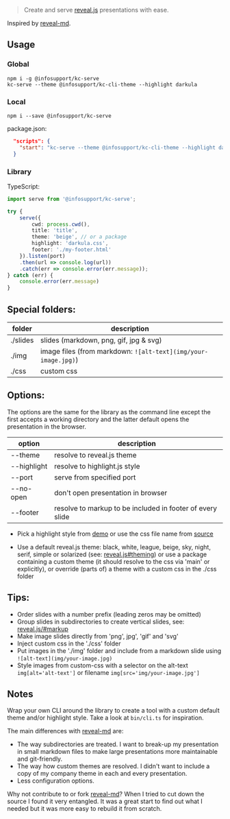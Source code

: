 > Create and serve [reveal.js](https://github.com/hakimel/reveal.js/) presentations with ease.

Inspired by [reveal-md](https://github.com/webpro/reveal-md).

## Usage

### Global
```cli
npm i -g @infosupport/kc-serve
kc-serve --theme @infosupport/kc-cli-theme --highlight darkula
```

### Local
```cli
npm i --save @infosupport/kc-serve
```

package.json:
```json
  "scripts": {
    "start": "kc-serve --theme @infosupport/kc-cli-theme --highlight darkula"
  }
```

### Library
TypeScript:
```typescript
import serve from '@infosupport/kc-serve';

try {
    serve({
        cwd: process.cwd(), 
        title: 'title',
        theme: 'beige', // or a package
        highlight: 'darkula.css',
        footer: './my-footer.html'
    }).listen(port)
    .then(url => console.log(url))
    .catch(err => console.error(err.message));
} catch (err) {
    console.error(err.message)
}
```

## Special folders:
folder          | description
----------------|--------------
  ./slides      | slides (markdown, png, gif, jpg & svg)
  ./img         | image files (from markdown: `![alt-text](img/your-image.jpg)`)
  ./css         | custom css

## Options:
The options are the same for the library as the command line except the first accepts a working directory and the latter default opens the presentation in the browser.

option          | description
----------------|--------------
  --theme       | resolve to reveal.js theme
  --highlight   | resolve to highlight.js style
  --port        | serve from specified port
  --no-open     | don't open presentation in browser
  --footer      | resolve to markup to be included in footer of every slide

  * Pick a highlight style from [demo](https://highlightjs.org/static/demo/)
    or use the css file name from [source](https://github.com/isagalaev/highlight.js/tree/master/src/styles)

  * Use a default reveal.js theme: black, white, league, beige, sky, night, serif, simple or solarized (see: [reveal.js#theming](https://github.com/hakimel/reveal.js#theming))
    or use a package containing a custom theme (it should resolve to the css via 'main' or explicitly),
    or override (parts of) a theme with a custom css in the ./css folder

## Tips:
  * Order slides with a number prefix (leading zeros may be omitted)
  * Group slides in subdirectories to create vertical slides, see: [reveal.js/#markup](https://github.com/hakimel/reveal.js/#markup)
  * Make image slides directly from 'png', jpg', 'gif' and 'svg'
  * Inject custom css in the './css' folder
  * Put images in the './img' folder and include from a markdown slide using `![alt-text](img/your-image.jpg)`
  * Style images from custom-css with a selector on the alt-text `img[alt='alt-text']` or filename `img[src='img/your-image.jpg']`

## Notes
Wrap your own CLI around the library to create a tool with a custom default theme and/or highlight style. Take a look at `bin/cli.ts` for inspiration.

The main differences with [reveal-md](https://github.com/webpro/reveal-md) are:
* The way subdirectories are treated. I want to break-up my presentation in small markdown files to make large presentations more maintainable and git-friendly.
* The way how custom themes are resolved. I didn't want to include a copy of my company theme in each and every presentation.
* Less configuration options.

Why not contribute to or fork [reveal-md](https://github.com/webpro/reveal-md)? When I tried to cut down the source I found it very entangled. It was a great start to find out what I needed but it was more easy to rebuild it from scratch.